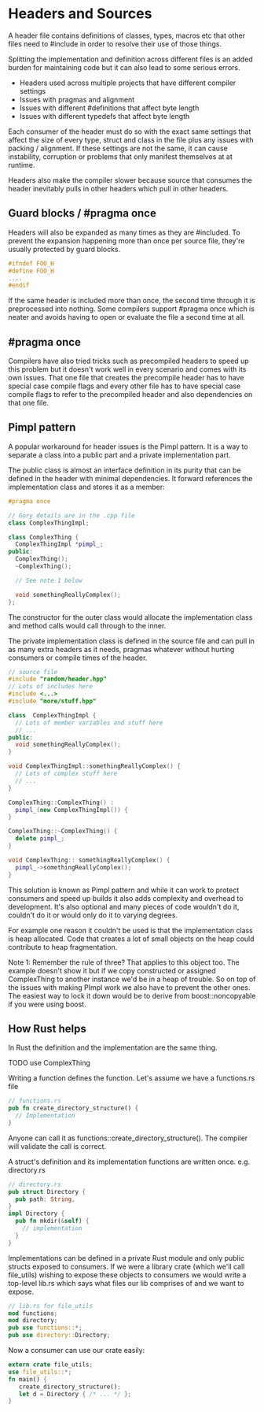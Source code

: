 # Headers and Sources

A header file contains definitions of classes, types, macros etc that other files need to #include in order to resolve their use of those things.

Splitting the implementation and definition across different files is an added burden for maintaining code but it can also lead to some serious errors.

* Headers used across multiple projects that have different compiler settings
* Issues with pragmas and alignment
* Issues with different #definitions that affect byte length
* Issues with different typedefs that affect byte length

Each consumer of the header must do so with the exact same settings that affect the size of every type, struct and class in the file plus any issues with packing / alignment. If these settings are not the same, it can cause instability, corruption or problems that only manifest themselves at at runtime.

Headers also make the compiler slower because source that consumes the header inevitably pulls in other headers which pull in other headers.

## Guard blocks / #pragma once

Headers will also be expanded as many times as they are #included. To prevent the expansion happening more than once per source file, they're usually protected by guard blocks.

```c++
#ifndef FOO_H
#define FOO_H
....
#endif
```

If the same header is included more than once, the second time through it is preprocessed into nothing. Some compilers support #pragma once which is neater and avoids having to open or evaluate the file a second time at all.

## #pragma once

Compilers have also tried tricks such as precompiled headers to speed up this problem but it doesn't work well in every scenario and comes with its own issues.  That one file that creates the precompile header has to have special case compile flags and every other file has to have special case compile flags to refer to the precompiled header and also dependencies on that one file.

## Pimpl pattern
A popular workaround for header issues is the Pimpl pattern. It is a way to separate a class into a public part and a private implementation part.

The public class is almost an interface definition in its purity that can be defined in the header with minimal dependencies. It forward references the implementation class and stores it as a member:

```c++
#pragma once

// Gory details are in the .cpp file
class ComplexThingImpl;

class ComplexThing {
  ComplexThingImpl *pimpl_;
public:
  ComplexThing();
  ~ComplexThing();

  // See note 1 below

  void somethingReallyComplex();
};
```

The constructor for the outer class would allocate the implementation class and method calls would call through to the inner.

The private implementation class is defined in the source file and can pull in as many extra headers as it needs, pragmas whatever without hurting consumers or compile times of the header.

```c++
// source file
#include "random/header.hpp"
// Lots of includes here
#include <...>
#include "more/stuff.hpp"

class  ComplexThingImpl {
  // Lots of member variables and stuff here
  // ...
public:
  void somethingReallyComplex();
}

void ComplexThingImpl::somethingReallyComplex() {
  // Lots of complex stuff here
  // ...
}

ComplexThing::ComplexThing() :
  pimpl_(new ComplexThingImpl()) {
}

ComplexThing::~ComplexThing() {
  delete pimpl_;
}

void ComplexThing:: somethingReallyComplex() {
  pimpl_->somethingReallyComplex();
}
```

This solution is known as Pimpl pattern and while it can work to protect consumers and speed up builds it also adds complexity and overhead to development. It's also optional and many pieces of code wouldn't do it, couldn't do it or would only do it to varying degrees.

For example one reason it couldn't be used is that the implementation class is heap allocated. Code that creates a lot of small objects on the heap could contribute to heap fragmentation.

Note 1: Remember the rule of three? That applies to this object too. The example doesn't show it but if we copy constructed or assigned ComplexThing to another instance we'd be in a heap of trouble. So on top of the issues with making PImpl work we also have to prevent the other ones. The easiest way to lock it down would be to derive from boost::noncopyable if you were using boost.

## How Rust helps

In Rust the definition and the implementation are the same thing.

TODO use ComplexThing

Writing a function defines the function. Let's assume we have a functions.rs file

```rust
// functions.rs
pub fn create_directory_structure() {
  // Implementation
}
```

Anyone can call it as functions::create_directory_structure(). The compiler will validate the call is correct.

A struct's definition and its implementation functions are written once. e.g. directory.rs

```rust
// directory.rs
pub struct Directory {
  pub path: String,
}
impl Directory {
  pub fn mkdir(&self) {
    // implementation
  }
}
```

Implementations can be defined in a private Rust module and only public structs exposed to consumers.
If we were a library crate (which we'll call file_utils) wishing to expose these objects to consumers we would write a top-level lib.rs which says what files our lib comprises of and we want to expose.

```rust
// lib.rs for file_utils
mod functions;
mod directory;
pub use functions::*;
pub use directory::Directory;
```

Now a consumer can use our crate easily:

```rust
extern crate file_utils;
use file_utils::*;
fn main() {
   create_directory_structure();
   let d = Directory { /* ... */ };
}
```
